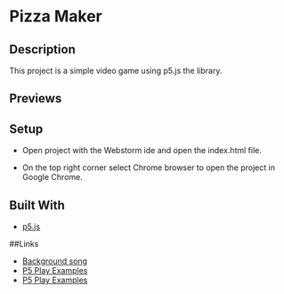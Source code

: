 # Pizza Maker

## Description
This project is a simple video game using p5.js the library.

## Previews

## Setup
- Open project with the Webstorm ide and open the index.html file.

- On the top right corner select Chrome browser to open the project in Google Chrome.

## Built With
- [p5.js](https://p5js.org/)

##Links
- [Background song](https://www.purple-planet.com/energy)
- [P5 Play Examples](http://www.ac-grenoble.fr/disciplines/informatiquelycee/p5_play_a3.html)
- [P5 Play Examples](https://creative-coding.decontextualize.com/making-games-with-p5-play/)